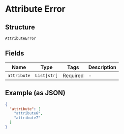 
# Attribute Error

## Structure

`AttributeError`

## Fields

| Name | Type | Tags | Description |
|  --- | --- | --- | --- |
| `attribute` | `List[str]` | Required | - |

## Example (as JSON)

```json
{
  "attribute": [
    "attribute6",
    "attribute7"
  ]
}
```

